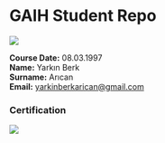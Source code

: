 # GAIH Student Repo
![](img/newlogo.png)

**Course Date:** 08.03.1997  
**Name:** Yarkın Berk  
**Surname:** Arıcan  
**Email:** yarkinberkarican@gmail.com


### Certification
![](img/TopLearnerCertificate.png)

